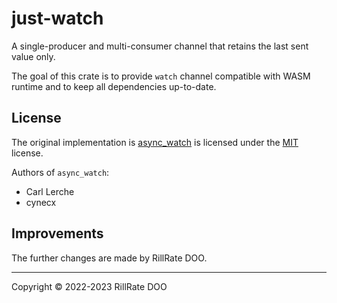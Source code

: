 # just-watch

A single-producer and multi-consumer channel that retains the last sent value only.

The goal of this crate is to provide `watch` channel compatible with WASM
runtime and to keep all dependencies up-to-date.

## License

The original implementation is [async_watch](https://github.com/cynecx/async-watch)
is licensed under the [MIT](https://github.com/cynecx/async-watch/blob/master/LICENSE-MIT) license.

Authors of `async_watch`:

- Carl Lerche
- cynecx

## Improvements

The further changes are made by RillRate DOO.

---

Copyright © 2022-2023 RillRate DOO
